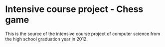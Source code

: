 # Intensive course project - Chess game

This is the source of the intensive course project of computer science from the high school graduation year in 2012.
